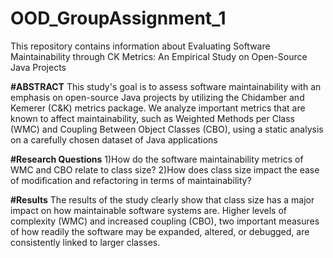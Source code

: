 # OOD_GroupAssignment_1
This repository contains information about Evaluating Software Maintainability through CK Metrics: An Empirical Study on Open-Source Java Projects


**#ABSTRACT**
This study's goal is to assess software maintainability with an emphasis on open-source Java projects by utilizing the Chidamber and Kemerer (C&K) metrics package. We analyze important metrics that are known to affect maintainability, such as Weighted Methods per Class (WMC) and Coupling Between Object Classes (CBO), using a static analysis on a carefully chosen dataset of Java applications


**#Research Questions**
1)How do the software maintainability metrics of WMC and CBO relate to class size?
2)How does class size impact the ease of modification and refactoring in terms of maintainability?


**#Results**
The results of the study clearly show that class size has a major impact on how maintainable software systems are. Higher levels of complexity (WMC) and increased coupling (CBO), two important measures of how readily the software may be expanded, altered, or debugged, are consistently linked to larger classes.



